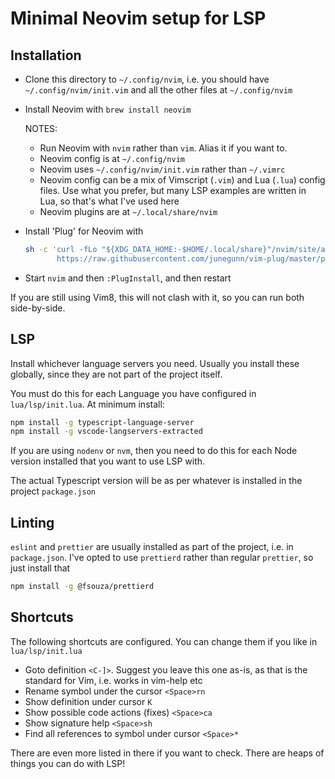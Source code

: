# Minimal Neovim setup for LSP

## Installation

- Clone this directory to `~/.config/nvim`, i.e. you should have `~/.config/nvim/init.vim` and all the other files at `~/.config/nvim`

- Install Neovim with `brew install neovim`

  NOTES:

     - Run Neovim with `nvim` rather than `vim`. Alias it if you want to.
     - Neovim config is at `~/.config/nvim`
     - Neovim uses `~/.config/nvim/init.vim` rather than `~/.vimrc`
     - Neovim config can be a mix of Vimscript (`.vim`) and Lua (`.lua`) config files. Use what you prefer, but many LSP examples are written in Lua, so that's what I've used here
     - Neovim plugins are at `~/.local/share/nvim`

- Install 'Plug' for Neovim with

  ```sh
  sh -c 'curl -fLo "${XDG_DATA_HOME:-$HOME/.local/share}"/nvim/site/autoload/plug.vim --create-dirs \
         https://raw.githubusercontent.com/junegunn/vim-plug/master/plug.vim'
  ```
  
- Start `nvim` and then `:PlugInstall`, and then restart

If you are still using Vim8, this will not clash with it, so you can run both side-by-side.

## LSP

Install whichever language servers you need. Usually you install these globally, since they are not part of the project itself.

You must do this for each Language you have configured in `lua/lsp/init.lua`. At minimum install:

```sh
npm install -g typescript-language-server
npm install -g vscode-langservers-extracted
```

If you are using `nodenv` or `nvm`, then you need to do this for each Node version installed that you want to use LSP with.

The actual Typescript version will be as per whatever is installed in the project `package.json`

## Linting

`eslint` and `prettier` are usually installed as part of the project, i.e. in `package.json`. I've opted to use `prettierd` rather than regular `prettier`, so just install that

```sh
npm install -g @fsouza/prettierd
```

## Shortcuts

The following shortcuts are configured. You can change them if you like in `lua/lsp/init.lua`

- Goto definition `<C-]>`. Suggest you leave this one as-is, as that is the standard for Vim, i.e. works in vim-help etc
- Rename symbol under the cursor `<Space>rn`
- Show definition under cursor `K`
- Show possible code actions (fixes) `<Space>ca`
- Show signature help `<Space>sh`
- Find all references to symbol under cursor `<Space>*`

There are even more listed in there if you want to check. There are heaps of things you can do with LSP!
